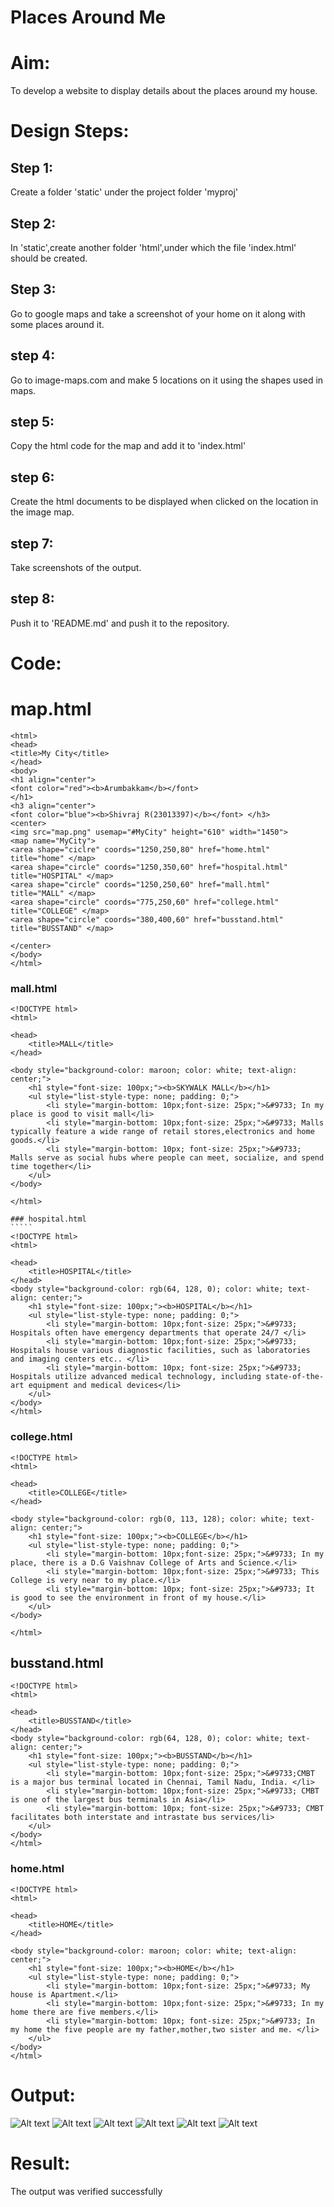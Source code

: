 # Places Around Me
# Aim:
To develop a website to display details about the places around my house.

# Design Steps:
## Step 1:
Create a folder 'static' under the project folder 'myproj'

## Step 2:
In 'static',create another folder 'html',under which the file 'index.html' should be created.

## Step 3:
Go to google maps and take a screenshot of your home on it along with some places around it.

## step 4:
Go to image-maps.com and make 5 locations on it using the shapes used in maps.

## step 5:
Copy the html code for the map and add it to 'index.html'

## step 6:
Create the html documents to be displayed when clicked on the location in the image map.

## step 7:
Take screenshots of the output.

## step 8:
Push it to 'README.md' and push it to the repository.

# Code:

# map.html
``````
<html>
<head>
<title>My City</title>
</head>
<body>
<h1 align="center">
<font color="red"><b>Arumbakkam</b></font>
</h1>
<h3 align="center">
<font color="blue"><b>Shivraj R(23013397)</b></font> </h3>
<center>
<img src="map.png" usemap="#MyCity" height="610" width="1450">
<map name="MyCity">
<area shape="ciclre" coords="1250,250,80" href="home.html" title="home" </map>
<area shape="circle" coords="1250,350,60" href="hospital.html" title="HOSPITAL" </map>
<area shape="circle" coords="1250,250,60" href="mall.html" title="MALL" </map>
<area shape="circle" coords="775,250,60" href="college.html" title="COLLEGE" </map>
<area shape="circle" coords="380,400,60" href="busstand.html" title="BUSSTAND" </map>

</center>
</body>
</html>
``````
### mall.html
``````
<!DOCTYPE html>
<html>

<head>
    <title>MALL</title>
</head>

<body style="background-color: maroon; color: white; text-align: center;">
    <h1 style="font-size: 100px;"><b>SKYWALK MALL</b></h1>
    <ul style="list-style-type: none; padding: 0;">
        <li style="margin-bottom: 10px;font-size: 25px;">&#9733; In my place is good to visit mall</li>
        <li style="margin-bottom: 10px;font-size: 25px;">&#9733; Malls typically feature a wide range of retail stores,electronics and home goods.</li>
        <li style="margin-bottom: 10px; font-size: 25px;">&#9733; Malls serve as social hubs where people can meet, socialize, and spend time together</li>
    </ul>
</body>

</html>

### hospital.html
`````
<!DOCTYPE html>
<html>

<head>
    <title>HOSPITAL</title>
</head>
<body style="background-color: rgb(64, 128, 0); color: white; text-align: center;">
    <h1 style="font-size: 100px;"><b>HOSPITAL</b></h1>
    <ul style="list-style-type: none; padding: 0;">
        <li style="margin-bottom: 10px;font-size: 25px;">&#9733; Hospitals often have emergency departments that operate 24/7 </li>
        <li style="margin-bottom: 10px;font-size: 25px;">&#9733; Hospitals house various diagnostic facilities, such as laboratories and imaging centers etc.. </li>
        <li style="margin-bottom: 10px; font-size: 25px;">&#9733; Hospitals utilize advanced medical technology, including state-of-the-art equipment and medical devices</li>
    </ul>
</body>
</html>
``````
### college.html
``````
<!DOCTYPE html>
<html>

<head>
    <title>COLLEGE</title>
</head>

<body style="background-color: rgb(0, 113, 128); color: white; text-align: center;">
    <h1 style="font-size: 100px;"><b>COLLEGE</b></h1>
    <ul style="list-style-type: none; padding: 0;">
        <li style="margin-bottom: 10px;font-size: 25px;">&#9733; In my place, there is a D.G Vaishnav College of Arts and Science.</li>
        <li style="margin-bottom: 10px;font-size: 25px;">&#9733; This College is very near to my place.</li>
        <li style="margin-bottom: 10px; font-size: 25px;">&#9733; It is good to see the environment in front of my house.</li>
    </ul>
</body>

</html>
``````
## busstand.html
``````
<!DOCTYPE html>
<html>

<head>
    <title>BUSSTAND</title>
</head>
<body style="background-color: rgb(64, 128, 0); color: white; text-align: center;">
    <h1 style="font-size: 100px;"><b>BUSSTAND</b></h1>
    <ul style="list-style-type: none; padding: 0;">
        <li style="margin-bottom: 10px;font-size: 25px;">&#9733;CMBT is a major bus terminal located in Chennai, Tamil Nadu, India. </li>
        <li style="margin-bottom: 10px;font-size: 25px;">&#9733; CMBT is one of the largest bus terminals in Asia</li>
        <li style="margin-bottom: 10px; font-size: 25px;">&#9733; CMBT facilitates both interstate and intrastate bus services/li>
    </ul>
</body>
</html>
``````
### home.html
``````
<!DOCTYPE html>
<html>

<head>
    <title>HOME</title>
</head>

<body style="background-color: maroon; color: white; text-align: center;">
    <h1 style="font-size: 100px;"><b>HOME</b></h1>
    <ul style="list-style-type: none; padding: 0;">
        <li style="margin-bottom: 10px;font-size: 25px;">&#9733; My house is Apartment.</li>
        <li style="margin-bottom: 10px;font-size: 25px;">&#9733; In my home there are five members.</li>
        <li style="margin-bottom: 10px; font-size: 25px;">&#9733; In my home the five people are my father,mother,two sister and me. </li>
    </ul>
</body>
</html>
``````
# Output:
![Alt text](map.png)
![Alt text](house.png)
![Alt text](bus.png.png)
![Alt text](hospital.png)
![Alt text](clg.png)
![Alt text](mall.png)
# Result:

The output was verified successfully
